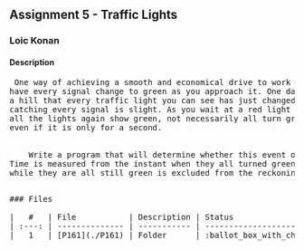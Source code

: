 ## Assignment 5 - Traffic Lights

### Loic Konan

#### Description

<pre> One way of achieving a smooth and economical drive to work is to ‘catch’ every traffic light, that is
have every signal change to green as you approach it. One day you notice as you come over the brow of
a hill that every traffic light you can see has just changed to green and that therefore your chances of
catching every signal is slight. As you wait at a red light you begin to wonder how long it will be before
all the lights again show green, not necessarily all turn green, merely all show green simultaneously,
even if it is only for a second. <br/>

    Write a program that will determine whether this event occurs within a reasonable time.
Time is measured from the instant when they all turned green simultaneously, although the initial portion
while they are all still green is excluded from the reckoning.
<pre>

### Files

|   #   | File           | Description | Status                  |
| :---: | -------------- | ----------- | ----------------------- |
|   1   | [P161](./P161) | Folder      | :ballot_box_with_check: |
